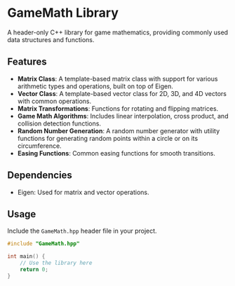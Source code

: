 # GameMath Library

A header-only C++ library for game mathematics, providing commonly used data structures and functions.

## Features

-   **Matrix Class**: A template-based matrix class with support for various arithmetic types and operations, built on top of Eigen.
-   **Vector Class**: A template-based vector class for 2D, 3D, and 4D vectors with common operations.
-   **Matrix Transformations**: Functions for rotating and flipping matrices.
-   **Game Math Algorithms**: Includes linear interpolation, cross product, and collision detection functions.
-   **Random Number Generation**: A random number generator with utility functions for generating random points within a circle or on its circumference.
-   **Easing Functions**: Common easing functions for smooth transitions.

## Dependencies

-   Eigen: Used for matrix and vector operations.

## Usage

Include the `GameMath.hpp` header file in your project.

```cpp
#include "GameMath.hpp"

int main() {
    // Use the library here
    return 0;
}